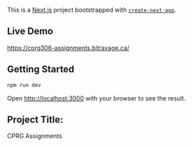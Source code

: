 This is a [Next.js](https://nextjs.org) project bootstrapped with [`create-next-app`](https://nextjs.org/docs/app/api-reference/cli/create-next-app).

## Live Demo

https://cprg306-assignments.bitravage.ca/

## Getting Started

```bash
npm run dev

```

Open [http://localhost:3000](http://localhost:3000) with your browser to see the result.

## Project Title:

CPRG Assignments
